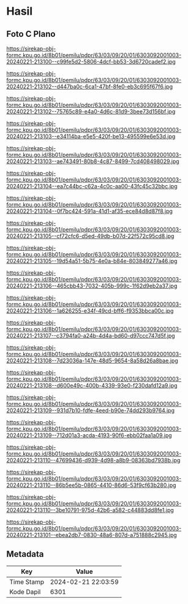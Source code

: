 # Hasil

## Foto C Plano

https://sirekap-obj-formc.kpu.go.id/8b01/pemilu/pdpr/63/03/09/20/01/6303092001003-20240221-213100--c99fe5d2-5806-4dcf-bb53-3d6720cadef2.jpg

https://sirekap-obj-formc.kpu.go.id/8b01/pemilu/pdpr/63/03/09/20/01/6303092001003-20240221-213102--d447ba0c-6ca1-47bf-8fe0-eb3c695f67f6.jpg

https://sirekap-obj-formc.kpu.go.id/8b01/pemilu/pdpr/63/03/09/20/01/6303092001003-20240221-213102--75765c89-e4a0-4d6c-81d9-3bee73d156bf.jpg

https://sirekap-obj-formc.kpu.go.id/8b01/pemilu/pdpr/63/03/09/20/01/6303092001003-20240221-213103--e34114ba-e5e5-420f-be13-495599e6e53d.jpg

https://sirekap-obj-formc.kpu.go.id/8b01/pemilu/pdpr/63/03/09/20/01/6303092001003-20240221-213103--ae743491-80b8-4c87-8499-7cd408498029.jpg

https://sirekap-obj-formc.kpu.go.id/8b01/pemilu/pdpr/63/03/09/20/01/6303092001003-20240221-213104--ea7c44bc-c62a-4c0c-aa00-43fc45c32bbc.jpg

https://sirekap-obj-formc.kpu.go.id/8b01/pemilu/pdpr/63/03/09/20/01/6303092001003-20240221-213104--0f7bc424-591a-41d1-af35-ece84d8d87f8.jpg

https://sirekap-obj-formc.kpu.go.id/8b01/pemilu/pdpr/63/03/09/20/01/6303092001003-20240221-213105--cf72cfc6-d5ed-49db-b07d-22f572c95cd8.jpg

https://sirekap-obj-formc.kpu.go.id/8b01/pemilu/pdpr/63/03/09/20/01/6303092001003-20240221-213105--19d54a51-5b75-4e0a-b84e-803849277a46.jpg

https://sirekap-obj-formc.kpu.go.id/8b01/pemilu/pdpr/63/03/09/20/01/6303092001003-20240221-213106--465cbb43-7032-405b-999c-1f62d9eb2a37.jpg

https://sirekap-obj-formc.kpu.go.id/8b01/pemilu/pdpr/63/03/09/20/01/6303092001003-20240221-213106--1a626255-e34f-49cd-bff6-f9353bbca00c.jpg

https://sirekap-obj-formc.kpu.go.id/8b01/pemilu/pdpr/63/03/09/20/01/6303092001003-20240221-213107--c3794fa0-a24b-4d4a-bd60-d97ccc747d5f.jpg

https://sirekap-obj-formc.kpu.go.id/8b01/pemilu/pdpr/63/03/09/20/01/6303092001003-20240221-213108--7d23036a-147e-48d5-9654-8a58d26a8bae.jpg

https://sirekap-obj-formc.kpu.go.id/8b01/pemilu/pdpr/63/03/09/20/01/6303092001003-20240221-213108--d600e49c-400b-4339-93e0-f230dafd12a9.jpg

https://sirekap-obj-formc.kpu.go.id/8b01/pemilu/pdpr/63/03/09/20/01/6303092001003-20240221-213109--931d7b10-fdfe-4eed-b90e-74dd293b9764.jpg

https://sirekap-obj-formc.kpu.go.id/8b01/pemilu/pdpr/63/03/09/20/01/6303092001003-20240221-213109--712d01a3-acda-4193-90f6-ebb02faa1a09.jpg

https://sirekap-obj-formc.kpu.go.id/8b01/pemilu/pdpr/63/03/09/20/01/6303092001003-20240221-213110--47699436-d939-4d98-a8b9-08363bd7938b.jpg

https://sirekap-obj-formc.kpu.go.id/8b01/pemilu/pdpr/63/03/09/20/01/6303092001003-20240221-213110--86b5ee5b-0865-4410-86d6-53f9cf63b280.jpg

https://sirekap-obj-formc.kpu.go.id/8b01/pemilu/pdpr/63/03/09/20/01/6303092001003-20240221-213110--3be10791-975d-42b6-a582-c44883dd8fe1.jpg

https://sirekap-obj-formc.kpu.go.id/8b01/pemilu/pdpr/63/03/09/20/01/6303092001003-20240221-213101--ebea2db7-0830-48a6-807d-a751888c2945.jpg


## Metadata

| Key        | Value               |
| ---------- | ------------------- |
| Time Stamp | 2024-02-21 22:03:59 |
| Kode Dapil | 6301                |



